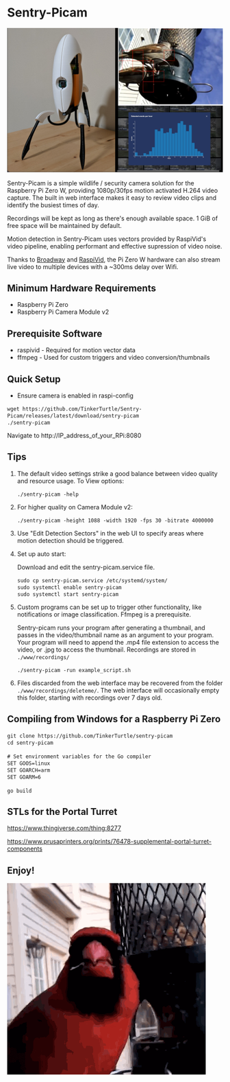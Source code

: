 # Sentry-Picam

![Mosaic of a 3d printed sentry turret, bird, and screenshot of a bar graph](https://raw.githubusercontent.com/TinkerTurtle/TinkerTurtle.github.io/main/img/sentry-picam.png)

Sentry-Picam is a simple wildlife / security camera solution for the Raspberry Pi Zero W, providing 1080p/30fps motion activated H.264 video capture. The built in web interface makes it easy to review video clips and identify the busiest times of day.

Recordings will be kept as long as there's enough available space. 1 GiB of free space will be maintained by default.

Motion detection in Sentry-Picam uses vectors provided by RaspiVid's video pipeline, enabling performant and effective supression of video noise.

Thanks to [Broadway](https://github.com/mbebenita/Broadway) and [RaspiVid](https://github.com/raspberrypi/userland/blob/master/host_applications/linux/apps/raspicam/RaspiVid.c), the Pi Zero W hardware can also stream live video to multiple devices with a ~300ms delay over Wifi.


## Minimum Hardware Requirements
* Raspberry Pi Zero
* Raspberry Pi Camera Module v2

## Prerequisite Software
* raspivid  - Required for motion vector data
* ffmpeg    - Used for custom triggers and video conversion/thumbnails

## Quick Setup
* Ensure camera is enabled in raspi-config
```
wget https://github.com/TinkerTurtle/Sentry-Picam/releases/latest/download/sentry-picam
./sentry-picam
```

Navigate to http://IP_address_of_your_RPi:8080


## Tips
1. The default video settings strike a good balance between video quality and resource usage.
To View options:
    ```
    ./sentry-picam -help
    ```
2. For higher quality on Camera Module v2:
    ```
    ./sentry-picam -height 1088 -width 1920 -fps 30 -bitrate 4000000
    ```

3. Use "Edit Detection Sectors" in the web UI to specify areas where motion detection should be triggered.

4. Set up auto start:
    
    Download and edit the sentry-picam.service file.
    ```
    sudo cp sentry-picam.service /etc/systemd/system/
    sudo systemctl enable sentry-picam
    sudo systemctl start sentry-picam
    ```

5. Custom programs can be set up to trigger other functionality, like notifications or image classification. Ffmpeg is a prerequisite. 

    Sentry-picam runs your program after generating a thumbnail, and passes in the video/thumbnail name as an argument to your program. Your program will need to append the .mp4 file extension to access the video, or .jpg to access the thumbnail. Recordings are stored in ```./www/recordings/```
    ```
    ./sentry-picam -run example_script.sh
    ```

6. Files discarded from the web interface may be recovered from the folder ```./www/recordings/deleteme/```. The web interface will occasionally empty this folder, starting with recordings over 7 days old.

## Compiling from Windows for a Raspberry Pi Zero
```
git clone https://github.com/TinkerTurtle/sentry-picam
cd sentry-picam

# Set environment variables for the Go compiler
SET GOOS=linux
SET GOARCH=arm
SET GOARM=6

go build
```

## STLs for the Portal Turret
https://www.thingiverse.com/thing:8277

https://www.prusaprinters.org/prints/76478-supplemental-portal-turret-components
## Enjoy!
![Cardinal swinging on a birdfeeder while eating birdfeed](https://raw.githubusercontent.com/TinkerTurtle/TinkerTurtle.github.io/main/img/cardinal.gif)
